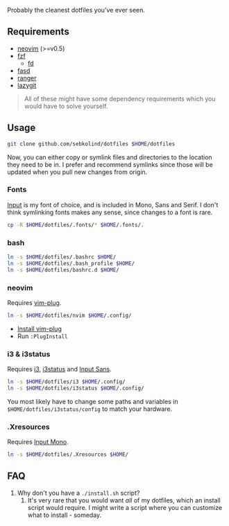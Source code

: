 Probably the cleanest dotfiles you've ever seen.

## Requirements

- [neovim](https://github.com/neovim/neovim) (>=v0.5)
- [fzf](https://github.com/junegunn/fzf)
  - [fd](https://github.com/sharkdp/fd)
- [fasd](https://github.com/clvv/fasd)
- [ranger](https://github.com/ranger/ranger)
- [lazygit](https://github.com/jesseduffield/lazygit)

> All of these might have some dependency requirements which you would have to solve yourself.

## Usage

```bash
git clone github.com/sebkolind/dotfiles $HOME/dotfiles
```

Now, you can either copy or symlink files and directories to the location they need to be in. I prefer and recommend symlinks since those will be updated when you pull new changes from origin.

### Fonts

[Input](https://input.djr.com/download/) is my font of choice, and is included in Mono, Sans and Serif. I don't think symlinking fonts makes any sense, since changes to a font is rare.

```bash
cp -R $HOME/dotfiles/.fonts/* $HOME/.fonts/.
```

### bash

```bash
ln -s $HOME/dotfiles/.bashrc $HOME/
ln -s $HOME/dotfiles/.bash_profile $HOME/
ln -s $HOME/dotfiles/bashrc.d $HOME/
```

### neovim

Requires [vim-plug](https://github.com/junegunn/vim-plug).

```bash
ln -s $HOME/dotfiles/nvim $HOME/.config/
```

- [Install vim-plug](https://github.com/junegunn/vim-plug)
- Run `:PlugInstall`

### i3 & i3status

Requires [i3](https://github.com/i3/i3), [i3status](https://github.com/i3/i3status) and [Input Sans](https://input.djr.com/download/).

```bash
ln -s $HOME/dotfiles/i3 $HOME/.config/
ln -s $HOME/dotfiles/i3status $HOME/.config/
```

You most likely have to change some paths and variables in `$HOME/dotfiles/i3status/config` to match your hardware.

### .Xresources

Requires [Input Mono](https://input.djr.com/download/).

```bash
ln -s $HOME/dotfiles/.Xresources $HOME/
```

## FAQ

1. Why don't you have a `./install.sh` script?
    1. It's very rare that you would want _all_ of my dotfiles, which an install script would require. I might write a script where you can customize what to install - someday.

